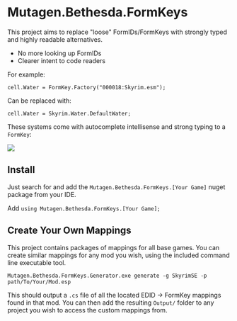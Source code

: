 # Mutagen.Bethesda.FormKeys

This project aims to replace "loose" FormIDs/FormKeys with strongly typed and highly readable alternatives.
- No more looking up FormIDs
- Clearer intent to code readers

For example:
```
cell.Water = FormKey.Factory("000018:Skyrim.esm");
```
Can be replaced with:
```
cell.Water = Skyrim.Water.DefaultWater;
```

These systems come with autocomplete intellisense and strong typing to a `FormKey`:

![](https://i.imgur.com/fH7YSEa.gif)

## Install
Just search for and add the `Mutagen.Bethesda.FormKeys.[Your Game]` nuget package from your IDE.

Add `using Mutagen.Bethesda.FormKeys.[Your Game];`

## Create Your Own Mappings
This project contains packages of mappings for all base games.  You can create similar mappings for any mod you wish, using the included command line executable tool.
```
Mutagen.Bethesda.FormKeys.Generator.exe generate -g SkyrimSE -p path/To/Your/Mod.esp
```

This should output a `.cs` file of all the located EDID -> FormKey mappings found in that mod.  You can then add the resulting `Output/` folder to any project you wish to access the custom mappings from.
